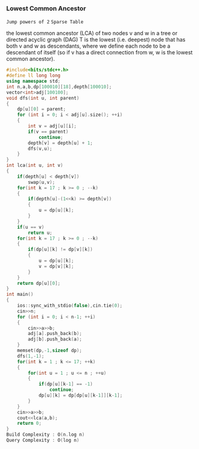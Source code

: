 ### Lowest Common Ancestor

`Jump powers of 2` `Sparse Table`

the lowest common ancestor (LCA) of two nodes v and w in a tree or directed acyclic graph (DAG) T is the lowest (i.e. deepest) node that has both v and w as descendants, where we define each node to be a descendant of itself (so if v has a direct connection from w, w is the lowest common ancestor).
```cpp
#include<bits/stdc++.h>
#define ll long long
using namespace std;
int n,a,b,dp[100010][18],depth[100010];
vector<int>adj[100100];
void dfs(int u, int parent)
{
    dp[u][0] = parent;
    for (int i = 0; i < adj[u].size(); ++i)
    {
        int v = adj[u][i];
        if(v == parent)
            continue;
        depth[v] = depth[u] + 1;
        dfs(v,u);
    }
}
int lca(int u, int v)
{
    if(depth[u] < depth[v])
        swap(u,v);
    for(int k = 17 ; k >= 0 ; --k)
    {
        if(depth[u]-(1<<k) >= depth[v])
        {
            u = dp[u][k];
        }
    }
    if(u == v)
        return u;
    for(int k = 17 ; k >= 0 ; --k)
    {
        if(dp[u][k] != dp[v][k])
        {
            u = dp[u][k];
            v = dp[v][k];
        }
    }
    return dp[u][0];
}
int main()
{
    ios::sync_with_stdio(false),cin.tie(0);
    cin>>n;
    for (int i = 0; i < n-1; ++i)
    {
        cin>>a>>b;
        adj[a].push_back(b);
        adj[b].push_back(a);
    }
    memset(dp,-1,sizeof dp);
    dfs(1,-1);
    for(int k = 1 ; k <= 17; ++k)
    {
        for(int u = 1 ; u <= n ; ++u)
        {
            if(dp[u][k-1] == -1)
                continue;
            dp[u][k] = dp[dp[u][k-1]][k-1];
        }
    }
    cin>>a>>b;
    cout<<lca(a,b);
    return 0;
}
Build Complexity : O(n.log n)
Query Complexity : O(log n)
```
